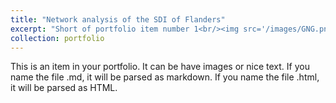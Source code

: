 ```yaml
---
title: "Network analysis of the SDI of Flanders"
excerpt: "Short of portfolio item number 1<br/><img src='/images/GNG.png'>"
collection: portfolio
---
```


This is an item in your portfolio. It can be have images or nice text. If you name the file .md, it will be parsed as markdown. If you name the file .html, it will be parsed as HTML. 
